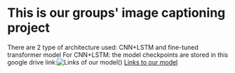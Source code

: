 # This is our groups' image captioning project
There are 2 type of architecture used: CNN+LSTM and fine-tuned transformer model <space><space> 
For CNN+LSTM: the model checkpoints are stored in this google drive link:![Links of our model](https://drive.google.com/drive/folders/18v09YgWkQH5rCCGB8Plr1Fp-OlTLNkTo?fbclid=IwZXh0bgNhZW0CMTEAAR1ah52SodFestsqlaHxbEB4d2iKP2dgLleBcdxQ13bLWyEFMmWyYcKlin8_aem_sAZjlE29ETad_xsLIlCspA)(<a name="chú thích">)
[Links to our model](https://drive.google.com/drive/folders/18v09YgWkQH5rCCGB8Plr1Fp-OlTLNkTo?fbclid=IwZXh0bgNhZW0CMTEAAR1ah52SodFestsqlaHxbEB4d2iKP2dgLleBcdxQ13bLWyEFMmWyYcKlin8_aem_sAZjlE29ETad_xsLIlCspA)
